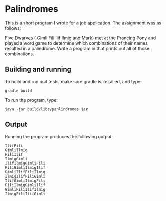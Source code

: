 # Palindromes

This is a short program I wrote for a job application.  The assignment was as follows:

Five Dwarves ( Gimli Fili Ilif Ilmig and Mark) met at the Prancing Pony and played a word game to determine which combinations of their names resulted in a palindrome. Write a program in that prints out all of those combinations.

## Building and running

To build and run unit tests, make sure gradle is installed, and type:
```
gradle build
```

To run the program, type:
```
java -jar build/libs/panlindromes.jar
```

## Output

Running the program produces the following output:
```
IlifFili
GimliIlmig
FiliIlif
IlmigGimli
IlifIlmigGimliFili
FiliGimliIlmigIlif
GimliIlifFiliIlmig
IlmigIlifFiliGimli
IlifGimliIlmigFili
FiliIlmigGimliIlif
GimliFiliIlifIlmig
IlmigFiliIlifGimli
```
